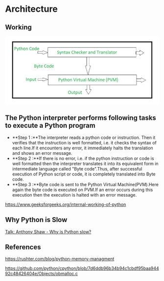 # Architecture

## Working

![image](../../media/Architecture-image1.jpg)

## The Python interpreter performs following tasks to execute a Python program

- **Step 1 :**The interpreter reads a python code or instruction. Then it verifies that the instruction is well formatted, i.e. it checks the syntax of each line.If it encounters any error, it immediately halts the translation and shows an error message.
- **Step 2 :**If there is no error, i.e. if the python instruction or code is well formatted then the interpreter translates it into its equivalent form in intermediate language called "Byte code".Thus, after successful execution of Python script or code, it is completely translated into Byte code.
- **Step 3 :**Byte code is sent to the Python Virtual Machine(PVM).Here again the byte code is executed on PVM.If an error occurs during this execution then the execution is halted with an error message.

<https://www.geeksforgeeks.org/internal-working-of-python>

## Why Python is Slow

[Talk: Anthony Shaw - Why is Python slow?](https://www.youtube.com/watch?v=I4nkgJdVZFA&ab_channel=PyCon2020)

## References

<https://rushter.com/blog/python-memory-managment>

<https://github.com/python/cpython/blob/7d6ddb96b34b94c1cbdf95baa94492c48426404e/Objects/obmalloc.c>
